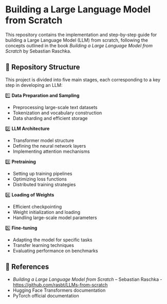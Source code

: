 
# Building a Large Language Model from Scratch  

This repository contains the implementation and step-by-step guide for building a Large Language Model (LLM) from scratch, following the concepts outlined in the book *Building a Large Language Model from Scratch* by Sebastian Raschka.  

## 📂 Repository Structure  

This project is divided into five main stages, each corresponding to a key step in developing an LLM:  

1️⃣ **Data Preparation and Sampling**  
   - Preprocessing large-scale text datasets  
   - Tokenization and vocabulary construction  
   - Data sharding and efficient storage  

2️⃣ **LLM Architecture**  
   - Transformer model structure  
   - Defining the neural network layers  
   - Implementing attention mechanisms  

3️⃣ **Pretraining**  
   - Setting up training pipelines  
   - Optimizing loss functions  
   - Distributed training strategies  

4️⃣ **Loading of Weights**  
   - Efficient checkpointing  
   - Weight initialization and loading  
   - Handling large-scale model parameters  

5️⃣ **Fine-tuning**  
   - Adapting the model for specific tasks  
   - Transfer learning techniques  
   - Evaluating performance on benchmarks  

## 📖 References  

- *Building a Large Language Model from Scratch* – Sebastian Raschka   - https://github.com/rasbt/LLMs-from-scratch
- Hugging Face Transformers documentation  
- PyTorch official documentation  

